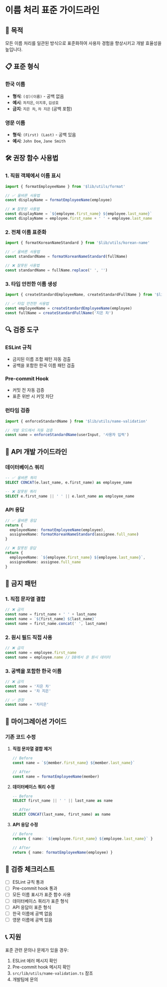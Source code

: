 # 이름 처리 표준 가이드라인

## 🎯 목적

모든 이름 처리를 일관된 방식으로 표준화하여 사용자 경험을 향상시키고 개발 효율성을 높입니다.

## 📋 표준 형식

### 한국 이름

- **형식**: `(성)(이름)` - 공백 없음
- **예시**: `차지은`, `이지후`, `김성호`
- **금지**: `지은 차`, `차 지은` (공백 포함)

### 영문 이름

- **형식**: `(First) (Last)` - 공백 있음
- **예시**: `John Doe`, `Jane Smith`

## 🛠️ 권장 함수 사용법

### 1. 직원 객체에서 이름 표시

```typescript
import { formatEmployeeName } from '$lib/utils/format'

// ✅ 올바른 사용법
const displayName = formatEmployeeName(employee)

// ❌ 잘못된 사용법
const displayName = `${employee.first_name} ${employee.last_name}`
const displayName = employee.first_name + ' ' + employee.last_name
```

### 2. 전체 이름 표준화

```typescript
import { formatKoreanNameStandard } from '$lib/utils/korean-name'

// ✅ 올바른 사용법
const standardName = formatKoreanNameStandard(fullName)

// ❌ 잘못된 사용법
const standardName = fullName.replace(' ', '')
```

### 3. 타입 안전한 이름 생성

```typescript
import { createStandardEmployeeName, createStandardFullName } from '$lib/utils/name-validation'

// ✅ 타입 안전한 사용법
const employeeName = createStandardEmployeeName(employee)
const fullName = createStandardFullName('지은 차')
```

## 🔍 검증 도구

### ESLint 규칙

- 금지된 이름 조합 패턴 자동 검출
- 공백을 포함한 한국 이름 패턴 검출

### Pre-commit Hook

- 커밋 전 자동 검증
- 표준 위반 시 커밋 차단

### 런타임 검증

```typescript
import { enforceStandardName } from '$lib/utils/name-validation'

// 개발 모드에서 자동 검증
const name = enforceStandardName(userInput, '사용자 입력')
```

## 📝 API 개발 가이드라인

### 데이터베이스 쿼리

```sql
-- ✅ 올바른 쿼리
SELECT CONCAT(e.last_name, e.first_name) as employee_name

-- ❌ 잘못된 쿼리
SELECT e.first_name || ' ' || e.last_name as employee_name
```

### API 응답

```typescript
// ✅ 올바른 응답
return {
  employeeName: formatEmployeeName(employee),
  assigneeName: formatKoreanNameStandard(assignee.full_name)
}

// ❌ 잘못된 응답
return {
  employeeName: `${employee.first_name} ${employee.last_name}`,
  assigneeName: assignee.full_name
}
```

## 🚨 금지 패턴

### 1. 직접 문자열 결합

```typescript
// ❌ 금지
const name = first_name + ' ' + last_name
const name = `${first_name} ${last_name}`
const name = first_name.concat(' ', last_name)
```

### 2. 원시 필드 직접 사용

```typescript
// ❌ 금지
const name = employee.first_name
const name = employee.name // DB에서 온 원시 데이터
```

### 3. 공백을 포함한 한국 이름

```typescript
// ❌ 금지
const name = '지은 차'
const name = '차 지은'

// ✅ 권장
const name = '차지은'
```

## 🔧 마이그레이션 가이드

### 기존 코드 수정

1. **직접 문자열 결합 제거**

   ```typescript
   // Before
   const name = `${member.first_name} ${member.last_name}`

   // After
   const name = formatEmployeeName(member)
   ```

2. **데이터베이스 쿼리 수정**

   ```sql
   -- Before
   SELECT first_name || ' ' || last_name as name

   -- After
   SELECT CONCAT(last_name, first_name) as name
   ```

3. **API 응답 수정**

   ```typescript
   // Before
   return { name: `${employee.first_name} ${employee.last_name}` }

   // After
   return { name: formatEmployeeName(employee) }
   ```

## 🎯 검증 체크리스트

- [ ] ESLint 규칙 통과
- [ ] Pre-commit hook 통과
- [ ] 모든 이름 표시가 표준 함수 사용
- [ ] 데이터베이스 쿼리가 표준 형식
- [ ] API 응답이 표준 형식
- [ ] 한국 이름에 공백 없음
- [ ] 영문 이름에 공백 있음

## 📞 지원

표준 관련 문의나 문제가 있을 경우:

1. ESLint 에러 메시지 확인
2. Pre-commit hook 메시지 확인
3. `src/lib/utils/name-validation.ts` 참조
4. 개발팀에 문의
